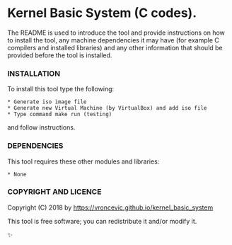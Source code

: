 # Kernel Basic System (C codes).

The README is used to introduce the tool and provide instructions on
how to install the tool, any machine dependencies it may have (for
example C compilers and installed libraries) and any other information
that should be provided before the tool is installed.

### INSTALLATION

To install this tool type the following:

	* Generate iso image file
	* Generate new Virtual Machine (by VirtualBox) and add iso file
	* Type command make run (testing)

and follow instructions.

### DEPENDENCIES

This tool requires these other modules and libraries:

	* None

### COPYRIGHT AND LICENCE

Copyright (C) 2018 by https://vroncevic.github.io/kernel_basic_system

This tool is free software; you can redistribute it and/or modify it.

:sparkles:

